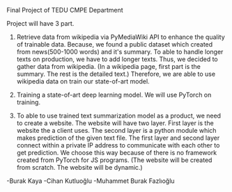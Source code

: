 Final Project of TEDU CMPE Department

Project will have 3 part.

1. Retrieve data from wikipedia via PyMediaWiki API to enhance the quality of trainable data.
   Because, we found a public dataset which created from news(500-1000 words) and it's summary.
   To able to handle longer texts on production, we have to add longer texts.
   Thus, we decided to gather data from wikipedia.
   (In a wikipedia page, first part is the summary. The rest is the detailed text.)
   Therefore, we are able to use wikipedia data on train our state-of-art model.

2. Training a state-of-art deep learning model. We will use PyTorch on training.

3. To able to use trained text summarization model as a product, we need to create a website.
   The website will have two layer. First layer is the website the a client uses.
   The second layer is a python module which makes prediction of the given text file. The first layer and second layer connect within a private IP address to communicate  with each other to get prediction.
   We choose this way because of there is no framework created from PyTorch for JS programs.
   (The website will be created from scratch. The website will be dynamic.)

-Burak Kaya
-Cihan Kutluoğlu
-Muhammet Burak Fazlıoğlu

